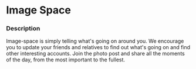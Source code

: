 # Image Space 

### Description

Image-space is simply telling what's going on around you.
We encourage you to update your friends and relatives to find out what's going on and find other interesting accounts.
Join the photo post and share all the moments of the day, from the most important to the fullest.